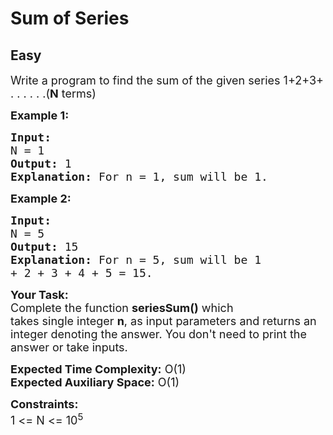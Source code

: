 # Sum of Series
## Easy
<div class="problems_problem_content__Xm_eO"><p><span style="font-size:18px">Write a program to find the sum of the given series 1+2+3+ . . . . .&nbsp;.(<strong>N</strong> terms)&nbsp;</span></p>

<p><span style="font-size:18px"><strong>Example 1:</strong></span></p>

<pre><span style="font-size:18px"><strong>Input:
</strong>N = 1
<strong>Output:</strong> 1
<strong>Explanation:</strong> For n = 1, sum will be 1.
</span></pre>

<p><span style="font-size:18px"><strong>Example 2:</strong></span></p>

<pre><span style="font-size:18px"><strong>Input:
</strong>N = 5
<strong>Output:</strong> 15
<strong>Explanation:</strong>&nbsp;For n = 5, sum will be 1
+ 2 + 3 + 4 + 5 = 15.
</span></pre>

<p><span style="font-size:18px"><strong>Your Task:</strong><br>
Complete the function <strong>seriesSum()</strong>&nbsp;which takes&nbsp;single&nbsp;integer&nbsp;<strong>n</strong>,&nbsp;as input parameters&nbsp;and returns an integer denoting the answer.&nbsp;You don't need to print the answer or take inputs.</span></p>

<p><span style="font-size:18px"><strong>Expected Time Complexity:</strong>&nbsp;O(1)<br>
<strong>Expected Auxiliary Space:</strong>&nbsp;O(1)</span></p>

<p><span style="font-size:18px"><strong>Constraints:</strong><br>
1 &lt;= N &lt;= 10<sup>5</sup></span></p>

<p>&nbsp;</p>
</div>